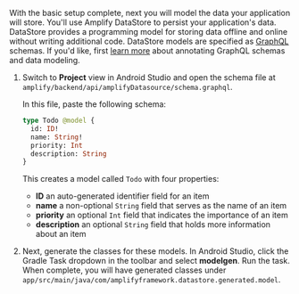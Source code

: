 With the basic setup complete, next you will model the data your application will store. You'll use Amplify DataStore to persist your application's data. DataStore provides a programming model for storing data offline and online without writing additional code. DataStore models are specified as [GraphQL](http://graphql.org/) schemas. If you'd like, first [learn more](~/cli/graphql-transformer/overview.md) about annotating GraphQL schemas and data modeling.

1. Switch to **Project** view in Android Studio and open the schema file at `amplify/backend/api/amplifyDatasource/schema.graphql`.  

    In this file, paste the following schema:

    ```graphql
    type Todo @model {
      id: ID!
      name: String!
      priority: Int
      description: String
    }
    ```

    This creates a model called `Todo` with four properties:

    - **ID** an auto-generated identifier field for an item
    - **name** a non-optional `String` field that serves as the name of an item
    - **priority** an optional `Int` field that indicates the importance of an item
    - **description** an optional `String` field that holds more information about an item

1. Next, generate the classes for these models. In Android Studio, click the Gradle Task dropdown in the toolbar and select **modelgen**. Run the task. When complete, you will have generated classes under `app/src/main/java/com/amplifyframework.datastore.generated.model`.
